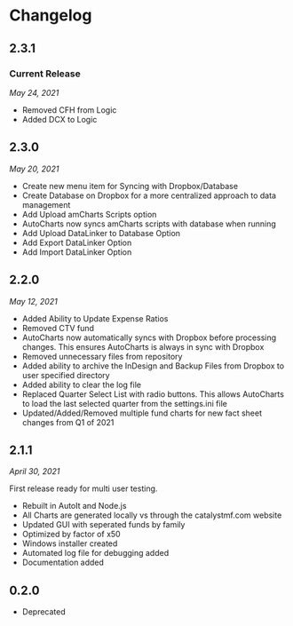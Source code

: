# Changelog

## 2.3.1 
### Current Release

*May 24, 2021*

* Removed CFH from Logic
* Added DCX to Logic

## 2.3.0 

*May 20, 2021*

* Create new menu item for Syncing with Dropbox/Database
* Create Database on Dropbox for a more centralized approach to data management
* Add Upload amCharts Scripts option
* AutoCharts now syncs amCharts scripts with database when running
* Add Upload DataLinker to Database Option
* Add Export DataLinker Option
* Add Import DataLinker Option

## 2.2.0

*May 12, 2021*

* Added Ability to Update Expense Ratios
* Removed CTV fund
* AutoCharts now automatically syncs with Dropbox before processing changes. This ensures AutoCharts is always in sync with Dropbox
* Removed unnecessary files from repository
* Added ability to archive the InDesign and Backup Files from Dropbox to user specified directory
* Added ability to clear the log file
* Replaced Quarter Select List with radio buttons. This allows AutoCharts to load the last selected quarter from the settings.ini file
* Updated/Added/Removed multiple fund charts for new fact sheet changes from Q1 of 2021

## 2.1.1

*April 30, 2021*

First release ready for multi user testing.

* Rebuilt in AutoIt and Node.js
* All Charts are generated locally vs through the catalystmf.com website
* Updated GUI with seperated funds by family
* Optimized by factor of x50
* Windows installer created
* Automated log file for debugging added
* Documentation added

## 0.2.0

* Deprecated